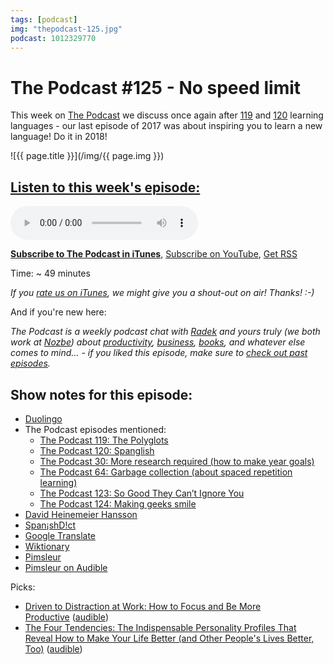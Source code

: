 ```yaml
---
tags: [podcast]
img: "thepodcast-125.jpg"
podcast: 1012329770
---
```


# The Podcast #125 - No speed limit

This week on [The Podcast][p] we discuss once again after [119](https://sliwinski.com/thepodcast-119) and [120](https://sliwinski.com/thepodcast-120) learning languages - our last episode of 2017 was about inspiring you to learn a new language! Do it in 2018!

<!--More-->

![{{ page.title }}](/img/{{ page.img }})

## [Listen to this week's episode:][e]

<audio controls>
<source src="https://files.nozbe.com/podcast/125.mp3" type="audio/mpeg">
</audio>

**[Subscribe to The Podcast in iTunes][i]**, [Subscribe on YouTube][y], [Get RSS][rss]

Time: ~ 49 minutes

*If you [rate us on iTunes][i], we might give you a shout-out on air! Thanks! :-)*

And if you're new here:

*The Podcast is a weekly podcast chat with [Radek][r] and yours truly (we both work at [Nozbe][n]) about [productivity](/tag/productivity), [business](/tag/business), [books](/tag/books), and whatever else comes to mind… - if you liked this episode, make sure to [check out past episodes](/tag/podcast).*

## Show notes for this episode:

  * [Duolingo](https://www.duolingo.com/)
  * The Podcast episodes mentioned:
    * [The Podcast 119: The Polyglots](http://thepodcast.fm/119)
    * [The Podcast 120: Spanglish](http://thepodcast.fm/120)
    * [The Podcast 30: More research required (how to make year goals)](http://thepodcast.fm/episodes/30)
    * [The Podcast 64: Garbage collection (about spaced repetition learning)](http://thepodcast.fm/episodes/64)
    * [The Podcast 123: So Good They Can’t Ignore You](http://thepodcast.fm/episodes/123)
    * [The Podcast 124: Making geeks smile](http://thepodcast.fm/episodes/124)
  * [David Heinemeier Hansson](https://twitter.com/dhh)
  * [Span¡shD!ct](http://www.spanishdict.com/)
  * [Google Translate](https://translate.google.com/)
  * [Wiktionary](https://en.wiktionary.org/wiki/Wiktionary:Main_Page)
  * [Pimsleur](http://www.pimsleur.com/)
  * [Pimsleur on Audible](https://www.audible.com/search/ref=a_hp_tseft?advsearchKeywords=Pimsleur&filterby=field-keywords)

Picks:
  * [Driven to Distraction at Work: How to Focus and Be More Productive](https://www.amazon.com/Driven-Distraction-Work-Focus-Productive-ebook/dp/B00O92Q6E4/tag=nozbe0e-20) ([audible](https://www.audible.com/pd/Business/Driven-to-Distraction-at-Work-Audiobook/B017HIXTAA/))
  * [The Four Tendencies: The Indispensable Personality Profiles That Reveal How to Make Your Life Better (and Other People's Lives Better, Too)](https://www.amazon.com/Four-Tendencies-Indispensable-Personality-Profiles/dp/1524760919/tag=nozbe0e-20) ([audible](https://www.audible.com/pd/Business/The-Four-Tendencies-Audiobook/B071DXR4GJ/))

[y]: https://michael.gratis/thepodcastyt
[rss]: http://thepodcast.fm/episodes?format=RSS
[e]: http://thepodcast.fm/episodes/125

[p]: https://michael.gratis/thepodcastfm
[n]: https://michael.gratis/nozbe
[r]: https://michael.gratis/radex
[i]: https://michael.gratis/thepodcast
[o]: https://michael.gratis/ipadonly

